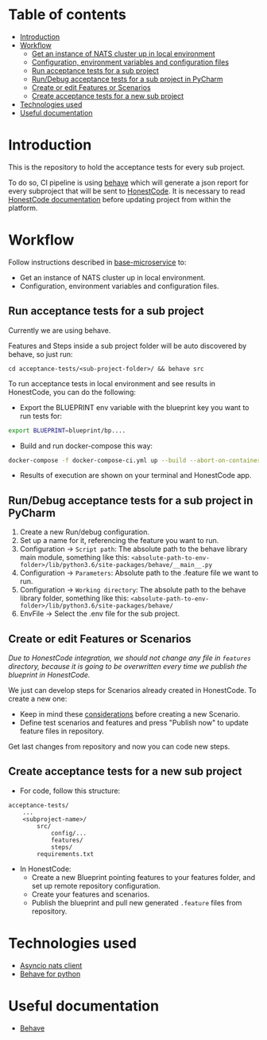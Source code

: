 # Table of contents
- [Introduction](#introduction)
- [Workflow](#workflow)
  * [Get an instance of NATS cluster up in local environment](#get-an-instance-of-nats-cluster-up-in-local-environment)
  * [Configuration, environment variables and configuration files](#configuration--environment-variables-and-configuration-files)
  * [Run acceptance tests for a sub project](#run-acceptance-tests-for-a-sub-project)
  * [Run/Debug acceptance tests for a sub project in PyCharm](#run-debug-acceptance-tests-for-a-sub-project-in-pycharm)
  * [Create or edit Features or Scenarios](#create-or-edit-features-or-scenarios)
  * [Create acceptance tests for a new sub project](#create-acceptance-tests-for-a-new-sub-project)
- [Technologies used](#technologies-used)
- [Useful documentation](#useful-documentation)

# Introduction
This is the repository to hold the acceptance tests for every sub project.

To do so, CI pipeline is using [behave](https://behave.readthedocs.io/en/latest/) which will generate a json report for every subproject that 
will be sent to [HonestCode](http://pro.honestcode.io).
It is necessary to read [HonestCode documentation](https://honestcode.io/introduction-to-honestcode/) before updating project from within the platform.

# Workflow
Follow instructions described in [base-microservice](../base-microservice/README.md) to:
* Get an instance of NATS cluster up in local environment.
* Configuration, environment variables and configuration files.

## Run acceptance tests for a sub project
Currently we are using behave.

Features and Steps inside a sub project folder will be auto discovered by behave, so just run:
```
cd acceptance-tests/<sub-project-folder>/ && behave src
```
To run acceptance tests in local environment and see results in HonestCode, you can do the following:
* Export the BLUEPRINT env variable with the blueprint key you want to run tests for:
```.bash
export BLUEPRINT=blueprint/bp....
```
* Build and run docker-compose this way:
```bash
docker-compose -f docker-compose-ci.yml up --build --abort-on-container-exit
```
* Results of execution are shown on your terminal and HonestCode app.

## Run/Debug acceptance tests for a sub project in PyCharm
1. Create a new Run/debug configuration.
2. Set up a name for it, referencing the feature you want to run.
3. Configuration -> `Script path`: The absolute path to the behave library main module, something like this:
```<absolute-path-to-env-folder>/lib/python3.6/site-packages/behave/__main__.py```
4. Configuration -> `Parameters`: Absolute path to the .feature file we want to run.
5. Configuration -> `Working directory`: The absolute path to the behave library folder, something like this:
```<absolute-path-to-env-folder>/lib/python3.6/site-packages/behave/```
6. EnvFile -> Select the .env file for the sub project.

## Create or edit Features or Scenarios
*Due to HonestCode integration, we should not change any file in `features` directory, because it is going to be overwritten every time we publish the blueprint in HonestCode.*

We just can develop steps for Scenarios already created in HonestCode.
To create a new one:
- Keep in mind these [considerations](https://honestcode.io/faqs/) before creating a new Scenario.
- Define test scenarios and features and press "Publish now" to update feature files in repository.

Get last changes from repository and now you can code new steps.

## Create acceptance tests for a new sub project

- For code, follow this structure:
```
acceptance-tests/
    ...
    <subproject-name>/
        src/
            config/...
            features/
            steps/
        requirements.txt
```
- In HonestCode:
    * Create a new Blueprint pointing features to your features folder, and set up remote repository configuration.
    * Create your features and scenarios.
    * Publish the blueprint and pull new generated `.feature` files from repository.

# Technologies used

- [Asyncio nats client](https://github.com/nats-io/asyncio-nats)
- [Behave for python](https://pypi.org/project/behave/)

# Useful documentation
- [Behave](https://behave.readthedocs.io/en/latest/tutorial.html#features)